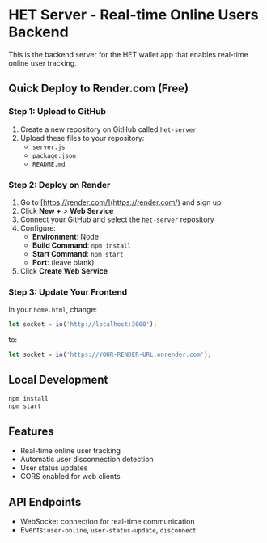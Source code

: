 # HET Server - Real-time Online Users Backend

This is the backend server for the HET wallet app that enables real-time online user tracking.

## Quick Deploy to Render.com (Free)

### Step 1: Upload to GitHub
1. Create a new repository on GitHub called `het-server`
2. Upload these files to your repository:
   - `server.js`
   - `package.json`
   - `README.md`

### Step 2: Deploy on Render
1. Go to [https://render.com/](https://render.com/) and sign up
2. Click **New +** > **Web Service**
3. Connect your GitHub and select the `het-server` repository
4. Configure:
   - **Environment**: Node
   - **Build Command**: `npm install`
   - **Start Command**: `npm start`
   - **Port**: (leave blank)
5. Click **Create Web Service**

### Step 3: Update Your Frontend
In your `home.html`, change:
```js
let socket = io('http://localhost:3000');
```
to:
```js
let socket = io('https://YOUR-RENDER-URL.onrender.com');
```

## Local Development
```bash
npm install
npm start
```

## Features
- Real-time online user tracking
- Automatic user disconnection detection
- User status updates
- CORS enabled for web clients

## API Endpoints
- WebSocket connection for real-time communication
- Events: `user-online`, `user-status-update`, `disconnect` 